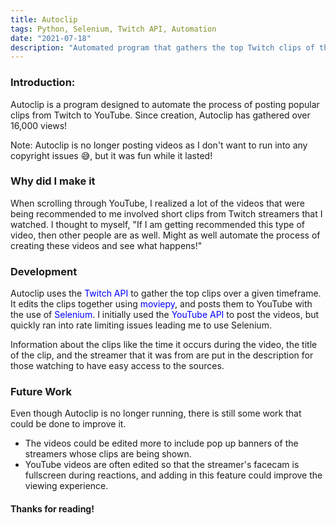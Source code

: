 ```yaml
---
title: Autoclip
tags: Python, Selenium, Twitch API, Automation
date: "2021-07-18"
description: "Automated program that gathers the top Twitch clips of the day, edits them together, and posts them to YouTube. Accumulated over 16,000 views."
---
```


### Introduction:
Autoclip is a program designed to automate the process of posting popular clips from Twitch to YouTube. Since creation, Autoclip has gathered over 16,000 views!

Note: Autoclip is no longer posting videos as I don't want to run into any copyright issues 😅, but it was fun while it lasted! 

### Why did I make it
When scrolling through YouTube, I realized a lot of the videos that were being recommended to me involved short clips from Twitch streamers that I watched. I thought to myself, "If I am getting recommended this type of video, then other people are as well. Might as well automate the process of creating these videos and see what happens!" 

### Development
Autoclip uses the <a href="https://dev.twitch.tv/docs/api/" class="link" target="_blank">Twitch API</a> to gather the top clips over a given timeframe. It edits the clips together using <a href="https://pypi.org/project/moviepy/" class="link" target="_blank">moviepy</a>, and posts them to YouTube with the use of <a href="https://www.selenium.dev/" class="link" target="_blank">Selenium</a>. I initially used the <a href="https://developers.google.com/youtube/v3/docs
" class="link" target="_blank">YouTube API</a> to post the videos, but quickly ran into rate limiting issues leading me to use Selenium.

Information about the clips like the time it occurs during the video, the title of the clip, and the streamer that it was from are put in the description for those watching to have easy access to the sources.

### Future Work
Even though Autoclip is no longer running, there is still some work that could be done to improve it. 

- The videos could be edited more to include pop up banners of the streamers whose clips are being shown. 
- YouTube videos are often edited so that the streamer's facecam is fullscreen during reactions, and adding in this feature could improve the viewing experience.

#### Thanks for reading!

<style>
    .link {
        color: #0000FF;
        text-decoration: none;
    }
    .link:hover {
        text-decoration: underline;
    }
</style>